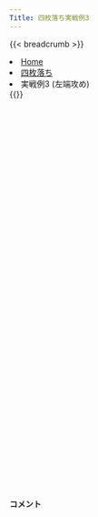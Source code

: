 ```yaml
---
Title: 四枚落ち実戦例3
---
```

{{< breadcrumb >}}
  <li class="breadcrumb-item"><a href="/shogi-beginners/">Home</a></li>
  <li class="breadcrumb-item"><a href="/shogi-beginners/4mai/">四枚落ち</a></li>
  <li class="breadcrumb-item active" aria-current="page">実戦例3 (左端攻め)</li>
{{</ breadcrumb >}}
<div class="row pt-3">
  <div class="col-lg-1"></div>
  <div class="col-sm" tabindex="-1">
    <script id="example-kif" type="text/plain">
手合割：四枚落ち
下手：下手
上手：上手
手数----指手---------消費時間--
*<ruby>左端<rt>ひだりはし</rt></ruby><ruby>攻<rt>せ</rt></ruby>めの<ruby>勝<rt>か</rt></ruby>ち<ruby>方<rt>かた</rt></ruby>をおぼえましょう。
*<div class="text-center"><img class="img-fluid pt-3 w-50" src="/shogi-beginners/img/cat24.webp"></div>
   1 ６二銀(71)
*これから<ruby>並<rt>なら</rt></ruby>べる<ruby>左端<rt>ひだりはし</rt></ruby><ruby>攻<rt>せ</rt></ruby>め<ruby>定跡<rt>じょうせき</rt></ruby>は<ruby>勝<rt>か</rt></ruby>ち<ruby>切<rt>き</rt></ruby>るのが<ruby>大変<rt>たいへん</rt></ruby>なので、あまりおすすめしません。
   2 ７六歩(77)
   3 ５四歩(53)
   4 ２六歩(27)
   5 ５三銀(62)
   6 ２五歩(26)
   7 ３二金(41)
   8 ２四歩(25)
   9 同　歩(23)
  10 同　飛(28)
  11 ２三歩打
  12 ２八飛(24)
  13 ５二玉(51)
  14 ９六歩(97)
*<ruby>上手<rt>うわて</rt></ruby>の<ruby>駒<rt>こま</rt></ruby>が<ruby>右<rt>みぎ</rt></ruby>に<ruby>偏<rt>かたよ</rt></ruby>っているので、<ruby>左端<rt>ひだりはし</rt></ruby>から<ruby>攻<rt>せ</rt></ruby>めてみます。
  15 ７四歩(73)
  16 ９五歩(96)
  17 ７二金(61)
  18 ９四歩(95)
  19 同　歩(93)
  20 ９二歩打
*２<ruby>筋<rt>すじ</rt></ruby>で<ruby>手<rt>て</rt></ruby>に<ruby>入<rt>い</rt></ruby>れた<ruby>歩<rt>ふ</rt></ruby>で、と<ruby>金<rt>きん</rt></ruby><ruby>作<rt>つく</rt></ruby>りを<ruby>目<rt>め</rt></ruby><ruby>指<rt>ざ</rt></ruby>します。
  21 ７三桂(81)
  22 ９一歩成(92)
  23 ８二金(72)
  24 ６六角(88)
*☗<ruby>９四<rt>きゅうよん</rt></ruby><ruby>香<rt>きょう</rt></ruby>をねらいます。
  25 ６四銀(53)
*<ruby>油断<rt>ゆだん</rt></ruby>のならない<ruby>手<rt>て</rt></ruby>で、☗<ruby>９四<rt>きゅうよん</rt></ruby><ruby>香<rt>きょう</rt></ruby>は☖<ruby>６五<rt>ろくごー</rt></ruby><ruby>銀<rt>ぎん</rt></ruby>で<ruby>困<rt>こま</rt></ruby>ります。
  26 ９八飛(28)
*<ruby>仕方<rt>しかた</rt></ruby>ないので☗<ruby>９八<rt>きゅうはち</rt></ruby><ruby>飛<rt>ひ</rt></ruby>から、<ruby>強行<rt>きょうこう</rt></ruby><ruby>突破<rt>とっぱ</rt></ruby>します。
  27 ６五銀(64)
  28 ９四飛(98)
  29 ６六銀(65)
  30 ９二と(91)
  31 ６七銀成(66)
  32 ８二と(92)
*<ruby>飛車<rt>ひしゃ</rt></ruby>は<ruby>成<rt>な</rt></ruby>れそうですが、<ruby>銀桂<rt>ぎんけい</rt></ruby>をさばかれ<ruby>角<rt>かく</rt></ruby>も<ruby>取<rt>と</rt></ruby>られているので、ギリギリの<ruby>変化<rt>へんか</rt></ruby>です。
  33 ６五桂(73)
*<ruby>問題<rt>もんだい</rt></ruby>: <ruby>次<rt>つぎ</rt></ruby>の<ruby>手<rt>て</rt></ruby>を<ruby>考<rt>かんが</rt></ruby>えてみましょう。
*<div><img class="img-fluid" src="/shogi-beginners/img/cat2.webp"></div>
  34 ６八銀(79)
*<ruby>次<rt>つぎ</rt></ruby>に☖<ruby>５七<rt>ごーなな</rt></ruby><ruby>桂<rt>けい</rt></ruby><ruby>不成<rt>ふなり</rt></ruby>とされると<ruby>大変<rt>たいへん</rt></ruby>です。それを<ruby>防<rt>ふせ</rt></ruby>ぐ<ruby>絶対手<rt>ぜったいしゅ</rt></ruby>です。
  35 ５七桂成(65)
  36 ６七銀(68)
  37 同　成桂(57)
  38 ６八歩打
*ていねいに<ruby>駒<rt>こま</rt></ruby>を<ruby>追<rt>お</rt></ruby>い<ruby>返<rt>かえ</rt></ruby>しておきます。
  39 ５七成桂(67)
*<ruby>問題<rt>もんだい</rt></ruby>: <ruby>次<rt>つぎ</rt></ruby>の<ruby>手<rt>て</rt></ruby>を<ruby>考<rt>かんが</rt></ruby>えてみましょう。
*<div><img class="img-fluid" src="/shogi-beginners/img/cat2.webp"></div>
  40 ７四飛(94)
*☗<ruby>５四<rt>ごーよん</rt></ruby><ruby>飛<rt>ひ</rt></ruby>もねらっており、☗<ruby>９二<rt>きゅうにい</rt></ruby><ruby>飛成<rt>ひなり</rt></ruby>よりいいです。
  41 ５三玉(52)
*<ruby>問題<rt>もんだい</rt></ruby>: <ruby>次<rt>つぎ</rt></ruby>の<ruby>手<rt>て</rt></ruby>を<ruby>考<rt>かんが</rt></ruby>えてみましょう。
*<div><img class="img-fluid" src="/shogi-beginners/img/cat2.webp"></div>
  42 ４五銀打
*<ruby>逃<rt>に</rt></ruby>げ<ruby>道<rt>みち</rt></ruby>をふさぎながら☗<ruby>５四<rt>ごーよん</rt></ruby><ruby>飛<rt>ひ</rt></ruby>をねらった<ruby>好手<rt>こうしゅ</rt></ruby>です。
  43 ３四歩(33)
*<ruby>問題<rt>もんだい</rt></ruby>: <ruby>次<rt>つぎ</rt></ruby>の<ruby>手<rt>て</rt></ruby>を<ruby>考<rt>かんが</rt></ruby>えてみましょう。<ruby>難問<rt>なんもん</rt></ruby>。
*<div><img class="img-fluid" src="/shogi-beginners/img/cat2.webp"></div>
  44 ７二飛成(74)
*ノータイムで☗<ruby>５四<rt>ごーよん</rt></ruby><ruby>飛<rt>ひ</rt></ruby>は、☖<ruby>４二<rt>よんにい</rt></ruby><ruby>玉<rt>ぎょく</rt></ruby>☗<ruby>５七<rt>ごーなな</rt></ruby><ruby>飛<rt>ひ</rt></ruby>☖<ruby>６六角<rt>ろくろくかく</rt></ruby>で<ruby>大変<rt>たいへん</rt></ruby>です。またどこかで☖<ruby>３三<rt>さんさん</rt></ruby><ruby>玉<rt>ぎょく</rt></ruby>とされると、<ruby>上手<rt>うわて</rt></ruby><ruby>玉<rt>ぎょく</rt></ruby>がつかまりません。<ruby>逃<rt>に</rt></ruby>げ<ruby>道<rt>みち</rt></ruby>をふさぐ☗<ruby>７二<rt>ななにい</rt></ruby><ruby>飛成<rt>ひなり</rt></ruby>が<ruby>絶妙手<rt>ぜつみょうしゅ</rt></ruby>です。
  45 ５二銀打
*☖<ruby>４二金<rt>よんにいきん</rt></ruby>は☗<ruby>６五金<rt>ろくごーきん</rt></ruby>で<ruby>受<rt>う</rt></ruby>けなしなので、これしか<ruby>手<rt>て</rt></ruby>がありません。
  46 ５四銀(45)
  47 同　玉(53)
  48 ５二龍(72)
  49 ５三歩打
  50 ４六銀打
  51 ６六角打
  52 ７七金打
  53 １一角(66)
  54 ５七銀(46)
  55 ４四玉(54)
*<ruby>問題<rt>もんだい</rt></ruby>: <ruby>次<rt>つぎ</rt></ruby>の<ruby>手<rt>て</rt></ruby>を<ruby>考<rt>かんが</rt></ruby>えてみましょう。<ruby>難問<rt>なんもん</rt></ruby>。
*<div><img class="img-fluid" src="/shogi-beginners/img/cat2.webp"></div>
  56 ２二歩打
*<ruby>王<rt>おう</rt></ruby>の<ruby>逃<rt>に</rt></ruby>げ<ruby>道<rt>みち</rt></ruby>をふさぐ<ruby>好手<rt>こうしゅ</rt></ruby>です。
  57 同　角(11)
  58 ４六銀(57)
  59 ２四歩(23)
  60 ２三歩打
  61 １一角(22)
  62 ４五桂打
  63 ３五歩(34)
  64 ５三桂成(45)
  65 ５六歩打
  66 ６七金(77)
  67 ３四玉(44)
  68 ４三成桂(53)
  69 同　金(32)
  70 ３五銀(46)
  71 ３三玉(34)
  72 １二龍(52)
  73 ５五桂打
  74 １一龍(12)
  75 ６七桂(55)
  76 同　歩(68)
  77 ５七歩成(56)
  78 ２一龍(11)
  79 ４二玉(33)
  80 ７五角打
*こまで<ruby>進<rt>すす</rt></ruby>んでやっと<ruby>勝<rt>か</rt></ruby>ちが<ruby>見<rt>み</rt></ruby>えてきました。
  81 ６四歩(63)
  82 ５七角(75)
  83 ５六歩打
  84 ９三角成(57)
  85 ５七金打
  86 ２二歩成(23)
  87 ５二玉(42)
  88 ３一龍(21)
  89 ６五歩(64)
  90 ６四桂打
  91 ６二玉(52)
  92 ７二と(82)
  93 ６三玉(62)
  94 ５二銀打
  95 ６四玉(63)
  96 ７五馬(93)
  97 ５五玉(64)
  98 ４六銀(35)
  99 ４四玉(55)
 100 ３五龍(31)
 101 ５四玉(44)
 102 ４五龍(35)
 *ぬるい<ruby>手<rt>て</rt></ruby>は<ruby>指<rt>さ</rt></ruby>せず、また<ruby>手<rt>て</rt></ruby>も<ruby>難<rt>むずか</rt></ruby>しいので<ruby>左端<rt>ひだりはし</rt></ruby><ruby>攻<rt>せ</rt></ruby>めはおすすめしません。わかりやすい<ruby>変化<rt>へんか</rt></ruby>を<ruby>選<rt>えら</rt></ruby>ぶことも<ruby>大切<rt>たいせつ</rt></ruby>です。
 103 投了
*<a href="/shogi-beginners/4mai/example4/">
*<ruby>次<rt>つぎ</rt></ruby>の<ruby>棋譜<rt>きふ</rt></ruby>を<ruby>見<rt>み</rt></ruby>よう！
*<div class="text-center"><img class="img-fluid pt-3 w-50" src="/shogi-beginners/img/cat1.webp"></div></a>
まで102手で下手の勝ち
    </script>
    <svg id="example" class="board" xmlns="http://www.w3.org/2000/svg" viewBox="0,0,400,540"></svg>
  </div>
  <div class="col-sm">
    <h4 class="pt-3">コメント</h4>
    <div id="comment"></div>
  </div>
  <div class="col-lg-1"></div>
</div>
